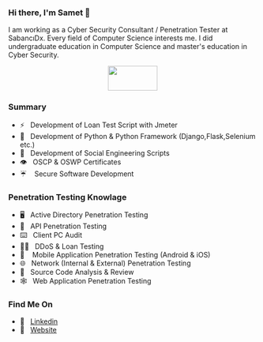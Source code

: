 ### Hi there, I'm Samet 👋

I am working as a Cyber Security Consultant / Penetration Tester at SabancıDx. Every field of Computer Science interests me. I did undergraduate education in Computer Science and master's education in Cyber Security.

<p align="center">
  <img width="100" height="50" src="https://sametemiroglu.com/images/j0nliv-logo.png">
</p>

### Summary

- :zap: &nbsp; Development of Loan Test Script with Jmeter
- :star_struck: &nbsp; Development of Python & Python Framework (Django,Flask,Selenium etc.)
- :fishing_pole_and_fish: &nbsp;	Development of Social Engineering Scripts
- :eye:	&nbsp; OSCP & OSWP Certificates
- :umbrella: &nbsp;&nbsp;	Secure Software Development

### Penetration Testing Knowlage

- :desktop_computer: &nbsp; Active Directory Penetration Testing
- :open_file_folder: &nbsp; API Penetration Testing
- :keyboard: &nbsp; Client PC Audit
- :weight_lifting_man: &nbsp; DDoS & Loan Testing
- :iphone: &nbsp;&nbsp; Mobile Application Penetration Testing (Android & iOS)
- :globe_with_meridians: &nbsp; Network (Internal & External) Penetration Testing
- :mag_right: &nbsp; Source Code Analysis & Review
- :spider_web: &nbsp; Web Application Penetration Testing

### Find Me On	

- :briefcase: &nbsp; [Linkedin](https://www.linkedin.com/in/sametemiroglu/)
- :pencil: &nbsp; [Website](https://sametemiroglu.com/)

<!--
**j0nliv/j0nliv** is a ✨ _special_ ✨ repository because its `README.md` (this file) appears on your GitHub profile.

Here are some ideas to get you started:

- 🔭 I’m currently working on ...
- 🌱 I’m currently learning ...
- 👯 I’m looking to collaborate on ...
- 🤔 I’m looking for help with ...
- 💬 Ask me about ...
- 📫 How to reach me: ...
- 😄 Pronouns: ...
- ⚡ Fun fact: ...
-->
